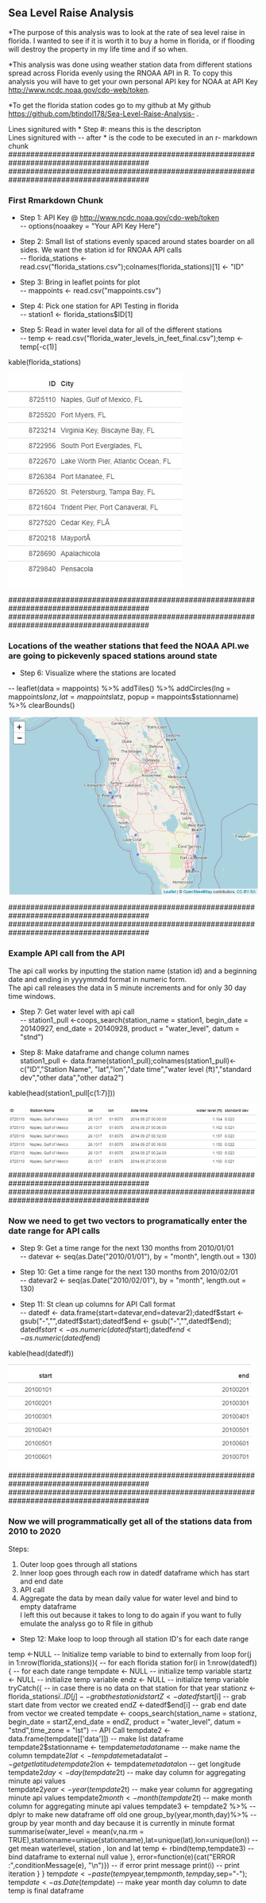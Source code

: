 
## Sea Level Raise Analysis

*The purpose of this analysis was to look at the rate of sea level raise in florida. 
I wanted to see if it is worth it to buy a home in florida, or if flooding will destroy the property in my life time and if so when. 

*This analysis was done using weather station data from different stations spread across Florida evenly using the RNOAA API in R. 
To copy this analysis you will have to get your own personal API key for NOAA at API Key http://www.ncdc.noaa.gov/cdo-web/token. 

*To get the florida station codes go to my github at My github https://github.com/btindol178/Sea-Level-Raise-Analysis- .

Lines signitured with * Step #: means this is the descripton <br> 
Lines signitured with -- after * is the code to be executed in an r- markdown chunk
########################################################################################
########################################################################################
<h3> First Rmarkdown Chunk </h3>

* Step 1: API Key @  http://www.ncdc.noaa.gov/cdo-web/token <br>
-- options(noaakey = "Your API Key Here") <br> 

* Step 2: Small list of stations evenly spaced around states boarder on all sides. We want the station id for RNOAA API calls  <br>
-- florida_stations <- read.csv("florida_stations.csv");colnames(florida_stations)[1] <- "ID" <br>

* Step 3: Bring in leaflet points for plot <br>
-- mappoints <- read.csv("mappoints.csv") <br>

* Step 4: Pick one station for API Testing in florida <br>
-- station1 <- florida_stations$ID[1] <br>

* Step 5: Read in water level data for all of the different stations <br>
-- temp <- read.csv("florida_water_levels_in_feet_final.csv");temp <- temp[-c(1)] <br>

kable(florida_stations) <br> 


![Caption for the picture2.](https://raw.githubusercontent.com/btindol178/Sea-Level-Raise-Analysis-/main/station_ids.JPG)

########################################################################################
########################################################################################
<h3> Locations of the weather stations that feed the NOAA API.we are going to pickevenly spaced stations around state </h3>

* Step 6: Visualize where the stations are located <br>

-- leaflet(data = mappoints) %>%
  addTiles() %>%
  addCircles(lng = mappoints$lonz,
             lat = mappoints$latz,
             popup = mappoints$stationname) %>%
  clearBounds()
  
![Caption for the picture3.](https://raw.githubusercontent.com/btindol178/Sea-Level-Raise-Analysis-/main/leaflet_station_location.JPG)

########################################################################################
########################################################################################
<h3> Example API call from the API </h3>

The api call works by inputting the station name (station id) and a beginning date and ending in yyyymmdd format in numeric form.<br>
The api call releases the data in 5 minute increments and for only 30 day time windows.<br>


* Step 7: Get water level with api call <br>
 -- station1_pull <-coops_search(station_name = station1, begin_date = 20140927,
             end_date = 20140928, product = "water_level", datum = "stnd")
             
* Step 8: Make dataframe and change column names <br> 
station1_pull <- data.frame(station1_pull);colnames(station1_pull)<- c("ID","Station Name", "lat","lon","date time","water level (ft)","standard dev","other data","other data2")

kable(head(station1_pull[c(1:7)]))<br> 

![Caption for the picture4.](https://raw.githubusercontent.com/btindol178/Sea-Level-Raise-Analysis-/main/api_dataframe_call.JPG)
########################################################################################
########################################################################################
<h3> Now we need to get two vectors to programatically enter the date range for API calls</h3>

* Step 9: Get a time range for the next 130 months from 2010/01/01 <br> 
-- datevar <- seq(as.Date("2010/01/01"), by = "month", length.out = 130) <br> 

* Step 10: Get a time range for the next 130 months from 2010/02/01 <br> 
-- datevar2 <- seq(as.Date("2010/02/01"), by = "month", length.out = 130)<br> 

* Step 11: St clean up columns for API Call format <br> 
-- datedf <- data.frame(start=datevar,end=datevar2);datedf$start <- gsub("-","",datedf$start);datedf$end <- gsub("-","",datedf$end);<br>
datedf$start <- as.numeric(datedf$start);datedf$end <- as.numeric(datedf$end)<br> 

kable(head(datedf))<br> 


![Caption for the picture5.](https://raw.githubusercontent.com/btindol178/Sea-Level-Raise-Analysis-/main/start_end_dates.JPG)
########################################################################################
########################################################################################
<h3> Now we will programmatically get all of the stations data from 2010 to 2020 </h3>

Steps:<br> 
1) Outer loop goes through all stations<br> 
2) Inner loop goes through each row in datedf dataframe which has start and end date<br> 
3) API call <br> 
4) Aggregate the data by mean daily value for water level and bind to empty dataframe<br> 
I left this out because it takes to long to do again if you want to fully emulate the analyss go to R file in github<br> 

* Step 12: Make loop to loop through all station ID's for each date range <br> 

temp <-NULL                                   -- Initialize temp variable to bind to externally from loop
 for(j in 1:nrow(florida_stations)){          -- for each florida station
   for(i in 1:nrow(datedf)){                  -- for each date range
     tempdate <- NULL                         -- initialize temp variable
     startz <- NULL                           -- initialize temp variable
     endz <- NULL                             -- initialize temp variable
     tryCatch({                               -- in case there is no data on that station for that year
       stationz <- florida_stations$ï..ID[j]  -- grab the station id
       startZ <-datedf$start[i]               -- grab start date from vector we created 
       endZ <-datedf$end[i]                   -- grab end date from vector we created 
       tempdate <- coops_search(station_name = stationz, begin_date = startZ,end_date = endZ, product = "water_level", datum = "stnd",time_zone = "lst")  -- API Call 
       tempdate2 <- data.frame(tempdate[['data']])      -- make list dataframe
       tempdate2$stationname <- tempdate$metadata$name  -- make name the column 
       tempdate2$lat <- tempdate$metadata$lat           -- get get latitude
       tempdate2$lon <- tempdate$metadata$lon           -- get longitude
       tempdate2$day <- day(tempdate2$t)                -- make day column for aggregating minute api values  
       tempdate2$year <- year(tempdate2$t)              -- make year column for aggregating minute api values
       tempdate2$month <- month(tempdate2$t)            -- make month column for aggregating minute api values
       tempdate3 <- tempdate2 %>%                       -- dplyr to make new dataframe off old one
         group_by(year,month,day)%>%                    -- group by year month and day because it is currently in minute format
         summarise(water_level = mean(v,na.rm = TRUE),stationname=unique(stationname),lat=unique(lat),lon=unique(lon)) -- get mean waterlevel, station , lon and lat
       temp <- rbind(temp,tempdate3)                    -- bind dataframe to external null value
     }, error=function(e){cat("ERROR :",conditionMessage(e), "\n")}) -- if error print message
     print(i)                                           -- print iteration
   }
 }
temp$date <- paste(temp$year,temp$month,temp$day,sep="-"); temp$date <- as.Date(temp$date) -- make year month day column to date temp is final dataframe <br> 


